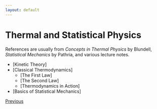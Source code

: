 ```yaml
---
layout: default
---
```


# Thermal and Statistical Physics

References are usually from *Concepts in Thermal Physics* by Blundell, *Statistical Mechanics* by Pathria, and various lecture notes.

- [Kinetic Theory]
- [Classical Thermodynamics]
    - [The First Law]
    - [The Second Law]
    - [Thermodynamics in Action]
- [Basics of Statistical Mechanics]

<div class="pagination">
  <a href="{{ '/Phys/Phys_content.html' | relative_url }}" class="prev-button">Previous</a>
</div>